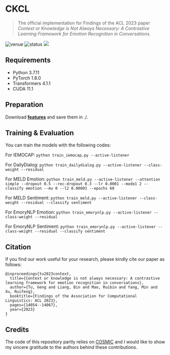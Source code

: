# CKCL

> The official implementation for Findings of the ACL 2023 paper *Context or Knowledge is Not Always Necessary: A Contrastive Learning Framework for Emotion Recognition in Conversations*.

<img src="https://img.shields.io/badge/Venue-ACL--23-blue" alt="venue"/> <img src="https://img.shields.io/badge/Status-Accepted-success" alt="status"/> <img src="https://img.shields.io/badge/Issues-Welcome-red">

## Requirements
* Python 3.7.11
* PyTorch 1.8.0
* Transformers 4.1.1
* CUDA 11.1

## Preparation
Download [**features**](https://drive.google.com/file/d/1I47mbbHSc2vkNXZs_NjRng-7cglqDdSd/view?usp=drive_link) and save them in ./.

## Training & Evaluation
You can train the models with the following codes:

For IEMOCAP: ```python train_iemocap.py --active-listener```

For DailyDialog: ```python train_dailydialog.py --active-listener --class-weight --residual```

For MELD Emotion: ```python train_meld.py --active-listener --attention simple --dropout 0.5 --rec-dropout 0.3 --lr 0.0001 --mode1 2 --classify emotion --mu 0 --l2 0.00003 --epochs 60```

For MELD Sentiment: ```python train_meld.py --active-listener --class-weight --residual --classify sentiment```

For EmoryNLP Emotion: ```python train_emorynlp.py --active-listener --class-weight --residual```

For EmoryNLP Sentiment: ```python train_emorynlp.py --active-listener --class-weight --residual --classify sentiment```

## Citation
If you find our work useful for your research, please kindly cite our paper as follows:

```
@inproceedings{tu2023context,
  title={Context or knowledge is not always necessary: A contrastive learning framework for emotion recognition in conversations},
  author={Tu, Geng and Liang, Bin and Mao, Ruibin and Yang, Min and Xu, Ruifeng},
  booktitle={Findings of the Association for Computational Linguistics: ACL 2023},
  pages={14054--14067},
  year={2023}
}
```

## Credits
The code of this repository partly relies on [COSMIC](https://github.com/declare-lab/conv-emotion/tree/master/COSMIC) and I would like to show my sincere gratitude to the authors behind these contributions.

